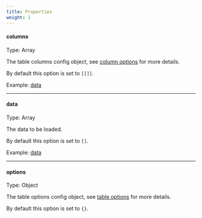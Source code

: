 ```yaml
---
title: Properties
weight: 1
---
```


#### columns

Type: Array

The table columns config object, see [column options](/documentation/column-options) for more details.

By default this option is set to `[[]]`.

Example: [data](/examples/data/)

<hr>

#### data

Type: Array

The data to be loaded.

By default this option is set to `[]`.

Example: [data](/examples/data/)

<hr>

#### options

Type: Object

The table options config object, see [table options](/documentation/table-options) for more details.

By default this option is set to `{}`.

